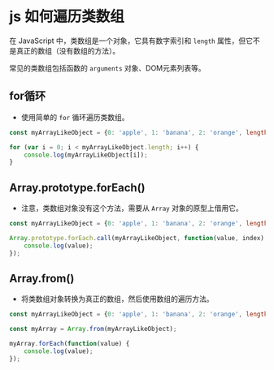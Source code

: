 # js 如何遍历类数组

在 JavaScript 中，类数组是一个对象，它具有数字索引和 `length` 属性，但它不是真正的数组（没有数组的方法）。

常见的类数组包括函数的 `arguments` 对象、DOM元素列表等。

## for循环

* 使用简单的 `for` 循环遍历类数组。

```js
const myArrayLikeObject = {0: 'apple', 1: 'banana', 2: 'orange', length: 3};

for (var i = 0; i < myArrayLikeObject.length; i++) {
    console.log(myArrayLikeObject[i]);
}
```

## Array.prototype.forEach()

* 注意，类数组对象没有这个方法，需要从 `Array` 对象的原型上借用它。

```js
const myArrayLikeObject = {0: 'apple', 1: 'banana', 2: 'orange', length: 3};

Array.prototype.forEach.call(myArrayLikeObject, function(value, index) {
    console.log(value);
});
```

## Array.from()

* 将类数组对象转换为真正的数组，然后使用数组的遍历方法。

```js
const myArrayLikeObject = {0: 'apple', 1: 'banana', 2: 'orange', length: 3};

const myArray = Array.from(myArrayLikeObject);

myArray.forEach(function(value) {
    console.log(value);
});
```

